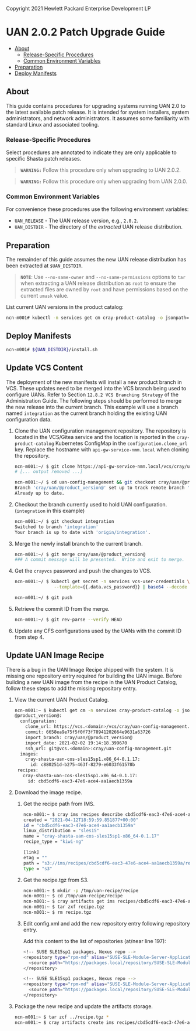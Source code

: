 Copyright 2021 Hewlett Packard Enterprise Development LP


# UAN 2.0.2 Patch Upgrade Guide

- [About](#about)
  - [Release-Specific Procedures](#release-specific-procedures)
  - [Common Environment Variables](#common-environment-variables)
- [Preparation](#preparation)
- [Deploy Manifests](#deploy-manifests)


<a name="about"></a>
## About

This guide contains procedures for upgrading systems running UAN 2.0 to the
latest available patch release. It is intended for system installers, system
administrators, and network administrators. It assumes some familiarity with
standard Linux and associated tooling.

<a name="release-specific-procedures"></a>
### Release-Specific Procedures

Select procedures are annotated to indicate they are only applicable to
specific Shasta patch releases.

> **`WARNING:`** Follow this procedure only when upgrading to UAN 2.0.2.

> **`WARNING:`** Follow this procedure only when upgrading from UAN 2.0.0.


<a name="common-environment-variables"></a>
### Common Environment Variables

For convenience these procedures use the following environment variables:

- `UAN_RELEASE` - The UAN release version, e.g., `2.0.2`.
- `UAN_DISTDIR` - The directory of the _extracted_ UAN release distribution.


<a name="preparation"></a>
## Preparation

The remainder of this guide assumes the new UAN release distribution has been
extracted at `$UAN_DISTDIR`.

> **`NOTE`**: Use `--no-same-owner` and `--no-same-permissions` options to
> `tar` when extracting a UAN release distribution as `root` to ensure the
> extracted files are owned by `root` and have permissions based on the current
> `umask` value.

List current UAN versions in the product catalog:

```bash
ncn-m001# kubectl -n services get cm cray-product-catalog -o jsonpath='{.data.uan}' | yq r -j - | jq -r 'keys[]' | sed '/-/!{s/$/_/}' | sort -V | sed 's/_$//'
```

<a name="deploy-manifests"></a>
## Deploy Manifests

```bash
ncn-m001# ${UAN_DISTDIR}/install.sh
```

## Update VCS Content

The deployment of the new manifests will install a new product branch in VCS.  These updates need to be merged into the VCS branch being used to configure UANs.  Refer to Section `12.8.2 VCS Branching Strategy` of the
Administration Guide.  The following steps should be performed to merge the new release into the current branch.
This example will use a branch named `integration` as the current branch holding the existing UAN configuration
data.

1. Clone the UAN configuration management repository.  The repository is located in the VCS/Gitea service
   and the location is reported in the `cray-product-catalog` Kubernetes ConfigMap in the
   `configuration.clone_url` key. Replace the hostname with `api-gw-service-nmm.local` when cloning the
   repository.

   ```bash
   ncn-m001:~/ $ git clone https://api-gw-service-nmn.local/vcs/cray/uan-config-management.git
   # [... output removed ...]

   ncn-m001:~/ $ cd uan-config-management && git checkout cray/uan/@product_version@ && git pull
   Branch 'cray/uan/@product_version@' set up to track remote branch 'cray/uan/@product_version@' from 'origin'.
   Already up to date.
   ```

1. Checkout the branch currently used to hold UAN configuration.  (`integration` in this example)

   ```bash
   ncn-m001:~/ $ git checkout integration
   Switched to branch 'integration'
   Your branch is up to date with 'origin/integration'.
   ```

1. Merge the newly install branch to the current branch.

   ```bash
   ncn-m001:~/ $ git merge cray/uan/@product_version@
   ### A commit message will be presented.  Write and exit to merge. 
   ```

1. Get the `crayvcs` password and push the changes to VCS.

   ```bash
   ncn-m001:~/ $ kubectl get secret -n services vcs-user-credentials \
                  --template={{.data.vcs_password}} | base64 --decode

   ncn-m001:~/ $ git push
   ```

1. Retrieve the commit ID from the merge.

   ```bash
   ncn-m001:~/ $ git rev-parse --verify HEAD
   ```

1. Update any CFS configurations used by the UANs with the commit ID from step 4.

## Update UAN Image Recipe

There is a bug in the UAN Image Recipe shipped with the system.  It is missing one repository entry
required for building the UAN image.  Before building a new UAN image from the recipe in the UAN
Product Catalog, follow these steps to add the missing repository entry.

1. View the current UAN Product Catalog.

   ```bash
   ncn-m001:~ $ kubectl get cm -n services cray-product-catalog -o json | jq -r .data.uan
   @product_version@:
     configuration:
       clone_url: https://vcs.<domain>/vcs/cray/uan-config-management.git
       commit: 6658ea9e75f5f0f73f78941202664e9631a63726
       import_branch: cray/uan/@product_version@
       import_date: 2021-02-02 19:14:18.399670
       ssh_url: git@vcs.<domain>:cray/uan-config-management.git
     images:
       cray-shasta-uan-cos-sles15sp1.x86_64-0.1.17:
         id: c880251d-b275-463f-8279-e6033f61578b
    recipes:
      cray-shasta-uan-cos-sles15sp1.x86_64-0.1.17:
        id: cbd5cdf6-eac3-47e6-ace4-aa1aecb1359a                         # <--- IMS recipe id
   ```
1. Download the image recipe.

   1. Get the recipe path from IMS.

      ```bash
      ncn-m001:~ $ cray ims recipes describe cbd5cdf6-eac3-47e6-ace4-aa1aecb1359a
      created = "2021-04-12T18:59:59.851877+00:00"
      id = "cbd5cdf6-eac3-47e6-ace4-aa1aecb1359a"
      linux_distribution = "sles15"
      name = "cray-shasta-uan-cos-sles15sp1-x86_64-0.1.17"
      recipe_type = "kiwi-ng"

      [link]
      etag = ""
      path = "s3://ims/recipes/cbd5cdf6-eac3-47e6-ace4-aa1aecb1359a/recipe.tgz"
      type = "s3"
      ```

   1. Get the recipe.tgz from S3.

      ```bash
      ncn-m001:~ $ mkdir -p /tmp/uan-recipe/recipe
      ncn-m001:~ $ cd /tmp/uan-recipe/recipe
      ncn-m001:~ $ cray artifacts get ims recipes/cbd5cdf6-eac3-47e6-ace4-aa1aecb1359a/recipe.tgz recipe.tgz
      ncn-m001:~ $ tar zxf recipe.tgz
      ncn-m001:~ $ rm recipe.tgz
      ```

   1. Edit config.xml and add the new repository entry following repository entry.

      Add this content to the list of repositories (at/near line 197):

      ```bash
      <!-- SUSE SLE15sp1 packages, Nexus repo -->
      <repository type="rpm-md" alias="SUSE-SLE-Module-Server-Applications-15-SP1-x86_64-Pool" priority="4" imageinclude="true">
        <source path="https://packages.local/repository/SUSE-SLE-Module-Server-Applications-15-SP1-x86_64-Pool/"/>
      </repository>

      <!-- SUSE SLE15sp1 packages, Nexus repo -->
      <repository type="rpm-md" alias="SUSE-SLE-Module-Server-Applications-15-SP1-x86_64-Updates" priority="4" imageinclude="true">
        <source path="https://packages.local/repository/SUSE-SLE-Module-Server-Applications-15-SP1-x86_64-Updates/"/>
      </repository>
      ```
1. Package the new recipe and update the artifacts storage.

   ```bash
   ncn-m001:~ $ tar zcf ../recipe.tgz *
   ncn-m001:~ $ cray artifacts create ims recipes/cbd5cdf6-eac3-47e6-ace4-aa1aecb1359a/recipe.tgz ../recipe.tgz